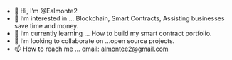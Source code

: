 - 👋 Hi, I’m @Ealmonte2
- 👀 I’m interested in ... Blockchain, Smart Contracts, Assisting businesses save time and money.
- 🌱 I’m currently learning ... How to build my smart contract portfolio.
- 💞️ I’m looking to collaborate on ...open source projects. 
- 📫 How to reach me ... email: almontee2@gmail.com

<!---
Ealmonte2/Ealmonte2 is a ✨ special ✨ repository because its `README.md` (this file) appears on your GitHub profile.
You can click the Preview link to take a look at your changes.
--->
